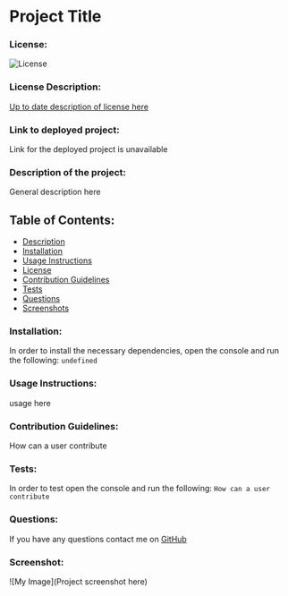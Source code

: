 # Project Title
### License:
![License](https://img.shields.io/badge/License-MIT-blue.svg)
### License Description:
[Up to date description of license here](https://opensource.org/licenses/MIT)
### Link to deployed project:
Link for the deployed project is unavailable
### Description of the project:
General description here
## Table of Contents: 
* [Description](#description)
* [Installation](#installation)
* [Usage Instructions](#usage-instructions)
* [License](#license)
* [Contribution Guidelines](#contribution-guidelines)
* [Tests](#tests)
* [Questions](#questions)
* [Screenshots](#screenshot)
### Installation:
In order to install the necessary dependencies, open the console and run the following:
```undefined```
### Usage Instructions:
usage here
### Contribution Guidelines:
How can a user contribute
### Tests:
In order to test open the console and run the following:
```How can a user contribute```
### Questions:
If you have any questions contact me on [GitHub](https://github.com/AmberZimmerman) 
### Screenshot:
![My Image](Project screenshot here) 
